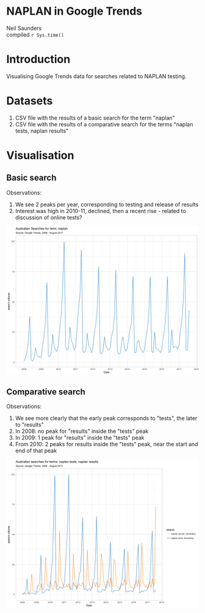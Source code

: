 # NAPLAN in Google Trends
Neil Saunders  
compiled `r Sys.time()`  



# Introduction
Visualising Google Trends data for searches related to NAPLAN testing.

# Datasets
1. CSV file with the results of a basic search for the term "naplan"
1. CSV file with the results of a comparative search for the terms "naplan tests, naplan results"

# Visualisation
## Basic search
Observations:

1. We see 2 peaks per year, corresponding to testing and release of results
1. Interest was high in 2010-11, declined, then a recent rise - related to discussion of online tests?

![](../../figures/plot-basic-search-1.png)<!-- -->

## Comparative search
Observations:

1. We see more clearly that the early peak corresponds to "tests", the later to "results"
1. In 2008: no peak for "results" inside the "tests" peak
1. In 2009: 1 peak for "results" inside the "tests" peak
1. From 2010: 2 peaks for results inside the "tests" peak, near the start and end of that peak

![](../../figures/plot-comparative-search-1.png)<!-- -->
